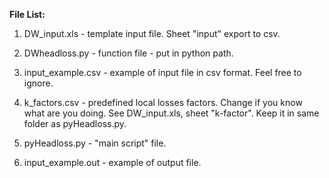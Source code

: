 **File List:** </p>
1. DW_input.xls - template input file. Sheet "input" export to csv.</p>
2. DWheadloss.py - function file - put in python path.</p>
3. input_example.csv - example of input file in csv format. Feel free to ignore.</p>
4. k_factors.csv - predefined local losses factors. Change if you know what are you doing. See DW_input.xls, sheet "k-factor". Keep it in same folder as pyHeadloss.py.</p>
5. pyHeadloss.py - "main script" file.</p>
6. input_example.out - example of output file.
